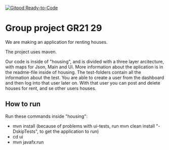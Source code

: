 [![Gitpod Ready-to-Code](https://img.shields.io/badge/Gitpod-Ready--to--Code-blue?logo=gitpod)](https://gitpod.stud.ntnu.no/#https://gitlab.stud.idi.ntnu.no/it1901/groups-2021/gr2129/gr2129.git)

# Group project GR21 29

We are making an application for renting houses.

The project uses maven.

Our code is inside of "housing", and is divided with a three layer arcitecture, with maps for Json, Main and UI. More information about the aplication is in the readme-file inside of housing. The test-folders contain all the information about the test. You are able to create a user from the dashboard and then log into that user later on. With that user you can post and delete houses for rent, and se other users houses. 

## How to run

Run these commands inside "housing":

- mvn install (because of problems with ui-tests, run mvn clean install "-DskipTests", to get the application to run)
- cd ui
- mvn javafx:run
